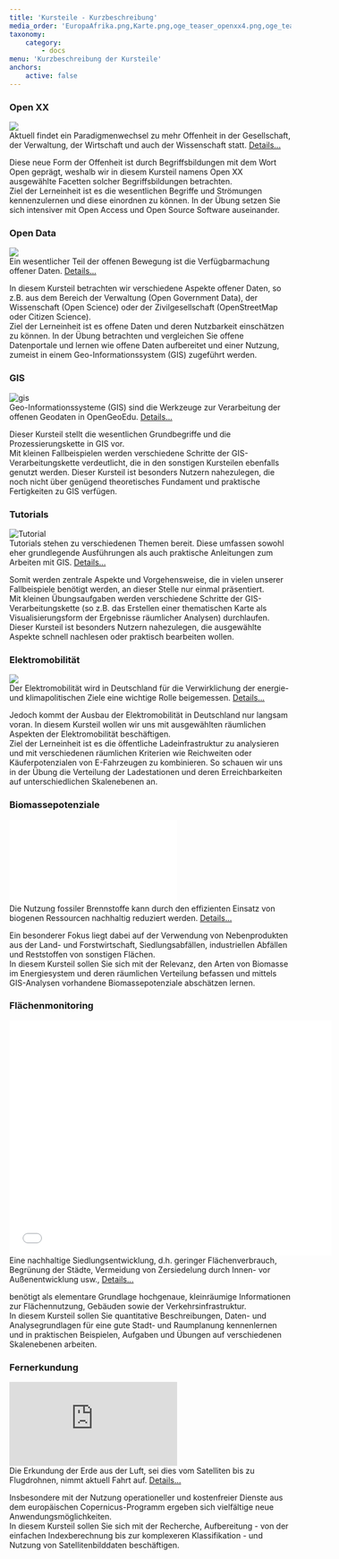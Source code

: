 ```yaml
---
title: 'Kursteile - Kurzbeschreibung'
media_order: 'EuropaAfrika.png,Karte.png,oge_teaser_openxx4.png,oge_teaser_opendata2.png'
taxonomy:
    category:
        - docs
menu: 'Kurzbeschreibung der Kursteile'
anchors:
    active: false
---
```


<div class="container">
    <div class="row flex-wrap card-deck">
        <div class="card m-2" id="openxx">
            <h3 class="text-center">
                Open XX
            </h3>
            <a href="https://www.youtube.com/watch?v=ptBpbXDczRU">
                <img class="img-fluid" src="/uebersicht/kursubersicht/oge_teaser_openxx4.png">
            </a>
            <div class="card-body text-justify">
                Aktuell findet ein Paradigmenwechsel zu mehr Offenheit in der Gesellschaft, der Verwaltung, der Wirtschaft und auch der Wissenschaft
                statt.
                <a href="#" data-toggle="collapse" data-target="#openxdetails">Details...</a>
                <p id="openxdetails" class="collapse text-justify">
                    Diese neue Form der Offenheit ist durch Begriffsbildungen mit dem Wort Open geprägt, weshalb wir in diesem Kursteil namens
                    Open XX ausgewählte Facetten solcher Begriffsbildungen betrachten.
                    <br> Ziel der Lerneinheit ist es die wesentlichen Begriffe und Strömungen kennenzulernen und diese einordnen
                    zu können. In der Übung setzen Sie sich intensiver mit Open Access und Open Source Software auseinander.
                </p>
            </div>
        </div>
        <div class="card m-2" id="opendata">
            <h3 class="text-center">Open Data</h3>
            <a href="https://www.youtube.com/watch?v=PQ-d0F281Uo">
                <img class="img-fluid" src="/uebersicht/kursubersicht/oge_teaser_opendata2.png">
            </a>
            <div class="card-body text-justify">
                Ein wesentlicher Teil der offenen Bewegung ist die Verfügbarmachung offener Daten.
                <a href="#" data-toggle="collapse" data-target="#oddetails">Details...</a>
                <p id="oddetails" class="collapse text-justify">
                    In diesem Kursteil betrachten wir verschiedene Aspekte offener Daten, so z.B. aus dem Bereich der Verwaltung (Open Government
                    Data), der Wissenschaft (Open Science) oder der Zivilgesellschaft (OpenStreetMap oder Citizen Science).
                    <br> Ziel der Lerneinheit ist es offene Daten und deren Nutzbarkeit einschätzen zu können. In der Übung betrachten
                    und vergleichen Sie offene Datenportale und lernen wie offene Daten aufbereitet und einer Nutzung, zumeist
                    in einem Geo-Informationssystem (GIS) zugeführt werden.
                </p>
            </div>
        </div>
        <div class="card m-2" id="gis">
            <h3 class="text-center">GIS</h3>
            <img class="img-fluid" src="/uebersicht/kursubersicht/EuropaAfrika.png" alt="gis">
            <div class="card-body text-justify">
                Geo-Informationssysteme (GIS) sind die Werkzeuge zur Verarbeitung der offenen Geodaten in OpenGeoEdu.
                <a href="#" data-toggle="collapse" data-target="#gisdetails">Details...</a>
                <p id="gisdetails" class="collapse text-justify">
                    Dieser Kursteil stellt die wesentlichen Grundbegriffe und die Prozessierungskette in GIS vor.
                    <br> Mit kleinen Fallbeispielen werden verschiedene Schritte der GIS-Verarbeitungskette verdeutlicht, die
                    in den sonstigen Kursteilen ebenfalls genutzt werden. Dieser Kursteil ist besonders Nutzern nahezulegen,
                    die noch nicht über genügend theoretisches Fundament und praktische Fertigkeiten zu GIS verfügen.
                </p>
            </div>
        </div>
        <div class="card m-2" id="tutorials">
            <h3 class="text-center">Tutorials</h3>
            <img class="img-fluid" src="/uebersicht/kursubersicht/Karte.png" alt="Tutorial">
            <div class="card-body text-justify">
                Tutorials stehen zu verschiedenen Themen bereit. Diese umfassen sowohl eher grundlegende Ausführungen als auch praktische
                Anleitungen zum Arbeiten mit GIS.
                <a href="#" data-toggle="collapse" data-target="#tutdetails">Details...</a>
                <p id="tutdetails" class="collapse text-justify">
                    Somit werden zentrale Aspekte und Vorgehensweise, die in vielen unserer Fallbeispiele benötigt werden, an dieser Stelle nur
                    einmal präsentiert.
                    <br> Mit kleinen Übungsaufgaben werden verschiedene Schritte der GIS-Verarbeitungskette (so z.B. das Erstellen
                    einer thematischen Karte als Visualisierungsform der Ergebnisse räumlicher Analysen) durchlaufen. Dieser
                    Kursteil ist besonders Nutzern nahezulegen, die ausgewählte Aspekte schnell nachlesen oder praktisch
                    bearbeiten wollen.
                </p>
            </div>
        </div>
    </div>
    <div class="row flex-wrap card-deck">
        <div class="card m-2" id="eMob">
            <h3 class="text-center">
                Elektromobilität
            </h3>
            <a href="https://youtu.be/rEB3Oti20CI?list=PL-444vjL1sW0FROQEQ1pHG1M5hl8z9fcJ">
                <img class="img-fluid" src="/uebersicht/kursubersicht/teaser_emob.png">
            </a>
            <div class="card-body text-justify">
                Der Elektromobilität wird in Deutschland für die Verwirklichung der energie- und klimapolitischen Ziele eine wichtige Rolle
                beigemessen.
                <a href="#" data-toggle="collapse" data-target="#emobdetails">Details...</a>
                <p id="emobdetails" class="collapse text-justify">
                    Jedoch kommt der Ausbau der Elektromobilität in Deutschland nur langsam voran. In diesem Kursteil wollen wir uns mit ausgewählten
                    räumlichen Aspekten der Elektromobilität beschäftigen.
                    <br> Ziel der Lerneinheit ist es die öffentliche Ladeinfrastruktur zu analysieren und mit verschiedenen räumlichen
                    Kriterien wie Reichweiten oder Käuferpotenzialen von E-Fahrzeugen zu kombinieren. So schauen wir uns
                    in der Übung die Verteilung der Ladestationen und deren Erreichbarkeiten auf unterschiedlichen Skalenebenen
                    an.
                </p>
            </div>
        </div>
        <div class="card m-2" id="biomasse">
            <h3 class="text-center">
                Biomassepotenziale
            </h3>
            <div class="embed-responsive embed-responsive-16by9">
                <iframe class="embed-responsive-item" src="//slides.com/al-z/deck/embed" scrolling="no" frameborder="0" webkitallowfullscreen
                    mozallowfullscreen allowfullscreen></iframe>
            </div>
            <div class="card-body text-justify">
                Die Nutzung fossiler Brennstoffe kann durch den effizienten Einsatz von biogenen Ressourcen nachhaltig reduziert werden.
                <a href="#" data-toggle="collapse" data-target="#biomdetails">Details...</a>
                <p id="biomdetails" class="collapse text-justify">
                    Ein besonderer Fokus liegt dabei auf der Verwendung von Nebenprodukten aus der Land- und Forstwirtschaft, Siedlungsabfällen,
                    industriellen Abfällen und Reststoffen von sonstigen Flächen.
                    <br>In diesem Kursteil sollen Sie sich mit der Relevanz, den Arten von Biomasse im Energiesystem und deren
                    räumlichen Verteilung befassen und mittels GIS-Analysen vorhandene Biomassepotenziale abschätzen lernen.
                </p>
            </div>
        </div>
        <div class="card m-2" id="flaechenmoni">
            <h3 class="text-center">
                Flächenmonitoring
            </h3>
            <div class="embed-responsive embed-responsive-16by9">
                <iframe class="embed-responsive-item" src="//slideshare.net/slideshow/embed_code/key/lJ8Man3VGKCR3d" width="576" height="420"
                    scrolling="no" frameborder="0" webkitallowfullscreen mozallowfullscreen allowfullscreen></iframe>
            </div>
            <div class="card-body text-justify">
                Eine nachhaltige Siedlungsentwicklung, d.h. geringer Flächenverbrauch, Begrünung der Städte, Vermeidung von Zersiedelung
                durch Innen- vor Außenentwicklung usw.,
                <a href="#" data-toggle="collapse" data-target="#monidetails">Details...</a>
                <p id="monidetails" class="collapse text-justify">
                    benötigt als elementare Grundlage hochgenaue, kleinräumige Informationen zur Flächennutzung, Gebäuden sowie der Verkehrsinfrastruktur.
                    <br> In diesem Kursteil sollen Sie quantitative Beschreibungen, Daten- und Analysegrundlagen für eine gute
                    Stadt- und Raumplanung kennenlernen und in praktischen Beispielen, Aufgaben und Übungen auf verschiedenen
                    Skalenebenen arbeiten.
                </p>
            </div>
        </div>
        <div class="card m-2" id="fernerkundung">
            <h3 class="text-center">
                Fernerkundung
            </h3>
            <div class="embed-responsive embed-responsive-16by9">
                <iframe class="embed-responsive-item" src="https://h5p.org/h5p/embed/278768" scrolling="no" frameborder="0" webkitallowfullscreen
                    mozallowfullscreen allowfullscreen></iframe>
            </div>
            <div class="card-body text-justify">
                Die Erkundung der Erde aus der Luft, sei dies vom Satelliten bis zu Flugdrohnen, nimmt aktuell Fahrt auf.
                <a href="#" data-toggle="collapse" data-target="#geovisdetails">Details...</a>
                <p id="geovisdetails" class="collapse text-justify">
                    Insbesondere mit der Nutzung operationeller und kostenfreier Dienste aus dem europäischen Copernicus-Programm ergeben sich
                    vielfältige neue Anwendungsmöglichkeiten.
                    <br> In diesem Kursteil sollen Sie sich mit der Recherche, Aufbereitung - von der einfachen Indexberechnung
                    bis zur komplexeren Klassifikation - und Nutzung von Satellitenbilddaten beschäftigen.
                </p>
            </div>
        </div>
    </div>
</div>